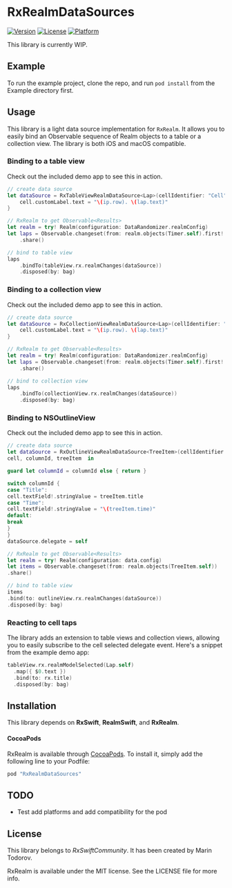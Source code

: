 # RxRealmDataSources

[![Version](https://img.shields.io/cocoapods/v/RxRealmDataSources.svg?style=flat)](http://cocoapods.org/pods/RxRealmDataSources)
[![License](https://img.shields.io/cocoapods/l/RxRealmDataSources.svg?style=flat)](http://cocoapods.org/pods/RxRealmDataSources)
[![Platform](https://img.shields.io/cocoapods/p/RxRealmDataSources.svg?style=flat)](http://cocoapods.org/pods/RxRealmDataSources)

This library is currently WIP.

## Example

To run the example project, clone the repo, and run `pod install` from the Example directory first.

## Usage

This library is a light data source implementation for `RxRealm`. It allows you to easily bind an Observable sequence of Realm objects to a table or a collection view. The library is both iOS and macOS compatible.

### Binding to a table view

Check out the included demo app to see this in action.

```swift
// create data source
let dataSource = RxTableViewRealmDataSource<Lap>(cellIdentifier: "Cell", cellType: PersonCell.self) {cell, ip, lap in
    cell.customLabel.text = "\(ip.row). \(lap.text)"
}

// RxRealm to get Observable<Results>
let realm = try! Realm(configuration: DataRandomizer.realmConfig)
let laps = Observable.changeset(from: realm.objects(Timer.self).first!.laps)
    .share()

// bind to table view
laps
    .bindTo(tableView.rx.realmChanges(dataSource))
    .disposed(by: bag)
```

### Binding to a collection view

Check out the included demo app to see this in action.

```swift
// create data source
let dataSource = RxCollectionViewRealmDataSource<Lap>(cellIdentifier: "Cell", cellType: LapCollectionCell.self) {cell, ip, lap in
    cell.customLabel.text = "\(ip.row). \(lap.text)"
}

// RxRealm to get Observable<Results>
let realm = try! Realm(configuration: DataRandomizer.realmConfig)
let laps = Observable.changeset(from: realm.objects(Timer.self).first!.laps)
    .share()

// bind to collection view
laps
    .bindTo(collectionView.rx.realmChanges(dataSource))
    .disposed(by: bag)
```
### Binding to NSOutlineView

Check out the included demo app to see this in action.

```swift
// create data source
let dataSource = RxOutlineViewRealmDataSource<TreeItem>(cellIdentifier: "Title", cellType: NSTableCellView.self) {
cell, columnId, treeItem  in

guard let columnId = columnId else { return }

switch columnId {
case "Title":
cell.textField!.stringValue = treeItem.title
case "Time":
cell.textField!.stringValue = "\(treeItem.time)"
default:
break
}
}
dataSource.delegate = self

// RxRealm to get Observable<Results>
let realm = try! Realm(configuration: data.config)
let items = Observable.changeset(from: realm.objects(TreeItem.self))
.share()

// bind to table view
items
.bind(to: outlineView.rx.realmChanges(dataSource))
.disposed(by: bag)
```

### Reacting to cell taps

The library adds an extension to table views and collection views, allowing you to easily subscribe to the cell selected delegate event. Here's a snippet from the example demo app:

```swift
tableView.rx.realmModelSelected(Lap.self)
  .map({ $0.text })
  .bind(to: rx.title)
  .disposed(by: bag)
```

## Installation

This library depends on __RxSwift__,  __RealmSwift__, and __RxRealm__.

#### CocoaPods
RxRealm is available through [CocoaPods](http://cocoapods.org). To install it, simply add the following line to your Podfile:

```ruby
pod "RxRealmDataSources"
```

## TODO

* Test add platforms and add compatibility for the pod

## License

This library belongs to _RxSwiftCommunity_. It has been created by Marin Todorov.

RxRealm is available under the MIT license. See the LICENSE file for more info.
